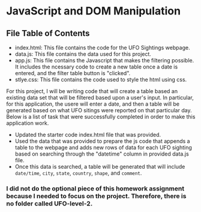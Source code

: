 # JavaScript and DOM Manipulation

## File Table of Contents
  * index.html: This file contains the code for the UFO Sightings webpage.
  * data.js: This file contains the data used for this project.
  * app.js: This file contains the Javascript that makes the filtering possible. It includes the ncessary code to create a new table once a date is entered, and the filter table button is "clicked".
  * stlye.css: This file contains the code used to style the html using css.

For this project, I will be writing code that will create a table based an existing data set that will be filtered based upon a user's input. In particular, for this application, the usere will enter a date, and then a table will be generated based on what UFO sitings were reported on that particular day. Below is a list of task that were successfully completed in order to make this application work.

  - Updated the starter code index.html file that was provided.
  - Used the data that was provided to prepare the js code that appends a table to the webpage and adds new rows of data for each UFO sighting based on searching through the "datetime" column in provided data.js file.
  - Once this data is searched, a table will be generated that will include `date/time`, `city`, `state`, `country`, `shape`, and `comment`.

 
 ### I did not do the optional piece of this homework assignment because I needed to focus on the project. Therefore, there is no folder called UFO-level-2.